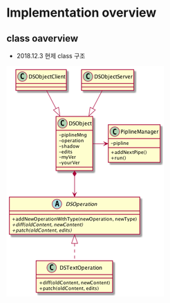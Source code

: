 # Implementation overview

## class oaverview

 - 2018.12.3 현제 class 구조

![Image of Yaktocat](./DSObject-classes.png)



